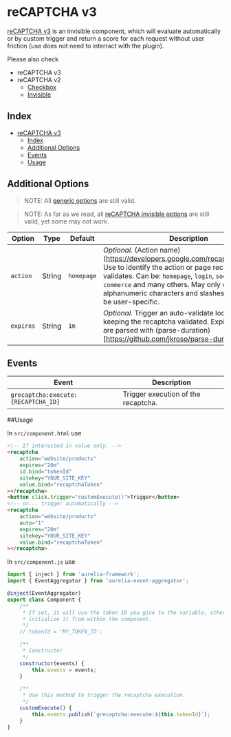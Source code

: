 # reCAPTCHA v3

[reCAPTCHA v3](https://developers.google.com/recaptcha/docs/v3) is an invisible component, which will evaluate automatically or by custom trigger and return a score for each request without user friction (use does not need to interract with the plugin).

Please also check

* reCAPTCHA v3
* reCAPTCHA v2
  * [Checkbox](https://github.com/dragoscirjan/aurelia-google-recaptcha/blob/master/doc/recaptcha-v2.md)
  * [Invisible](https://github.com/dragoscirjan/aurelia-google-recaptcha/blob/master/doc/recaptcha-v2-invisible.md)

## Index

<!-- TOC -->

- [reCAPTCHA v3](#recaptcha-v3)
    - [Index](#index)
    - [Additional Options](#additional-options)
    - [Events](#events)
    - [Usage](#usage)

<!-- /TOC -->

## Additional Options

> NOTE: All [generic options](https://github.com/dragoscirjan/aurelia-google-recaptcha#generic-options) are still valid.

> NOTE: As far as we read, all [reCAPTCHA invisible options](https://github.com/dragoscirjan/aurelia-google-recaptcha/blob/master/doc/recaptcha-v2.md) are still valid, yet some may not work.

| Option | Type | Default | Description |
|---|---|---|---|
| `action` | String | `homepage` | _Optional._ (Action name)(https://developers.google.com/recaptcha/docs/v3). Use to identify the action or page recaptcha validates. Can be: `homepage`, `login`, `social`, `e-commerce` and many others. May only contain alphanumeric characters and slashes, and must not be user-specific.  |
| `expires` | String  | `1m` | _Optional._ Trigger an auto-validate loop interval, keeping the recaptcha validated. Expiration values are parsed with (parse-duration)[https://github.com/jkroso/parse-duration] |

## Events

| Event | Description |
|---|---|
| `grecaptcha:execute:{RECAPTCHA_ID}` | Trigger execution of the recaptcha. |

##Usage

In `src/component.html` use

```html
<!-- If interested in value only. -->
<recaptcha
    action="website/products"
    expires="20m"
    id.bind="tokenId"
    sitekey="YOUR_SITE_KEY"
    value.bind="recaptchaToken"
></recaptcha>
<button click.trigger="customExecute()">Trigger</button>
<!-- or... trigger automatically -->
<recaptcha
    action="website/products"
    auto="1"
    expires="20m"
    sitekey="YOUR_SITE_KEY"
    value.bind="recaptchaToken"
></recaptcha>
```

In `src/component.js` use

```javascript
import { inject } from 'aurelia-framework';
import { EventAggregator } from 'aurelia-event-aggregator';

@inject(EventAggregator)
export class Component {
    /**
     * If set, it will use the token ID you give to the variable, otherwise it will 
     * initialize it from within the component.
     */
    // tokenId = 'MY_TOKEN_ID';

    /**
     * Constructor
     */
    constructor(events) {
        this.events = events;
    }

    /**
     * Use this method to trigger the recaptcha execution.
     */
    customExecute() {
        this.events.publish(`grecaptcha:execute:${this.tokenId}`);
    }
}
```